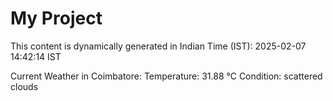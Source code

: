 # My Project

This content is dynamically generated in Indian Time (IST): 2025-02-07 14:42:14 IST


Current Weather in Coimbatore:
Temperature: 31.88 °C
Condition: scattered clouds
